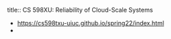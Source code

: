 title:: CS 598XU: Reliability of Cloud-Scale Systems

- https://cs598txu-uiuc.github.io/spring22/index.html
-